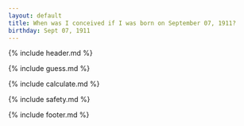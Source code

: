 ```yaml
---
layout: default
title: When was I conceived if I was born on September 07, 1911?
birthday: Sept 07, 1911
---
```


{% include header.md %}

{% include guess.md %}

{% include calculate.md %}

{% include safety.md %}

{% include footer.md %}



